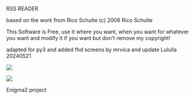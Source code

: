 RSS READER

based on the work from Rico Schulte
(c) 2006 Rico Schulte

This Software is Free, use it where you want, 
when you want for whatever you want and modify it 
if you want but don't remove my copyright!

adapted for py3 and added fhd screens by mrvica
and update Lululla 20240521

![](https://komarev.com/ghpvc/?username=Belfagor2005)

<img src="https://raw.githubusercontent.com/Belfagor2005/RSSReader/screen/screen-1.jpg">



Enigma2 project
